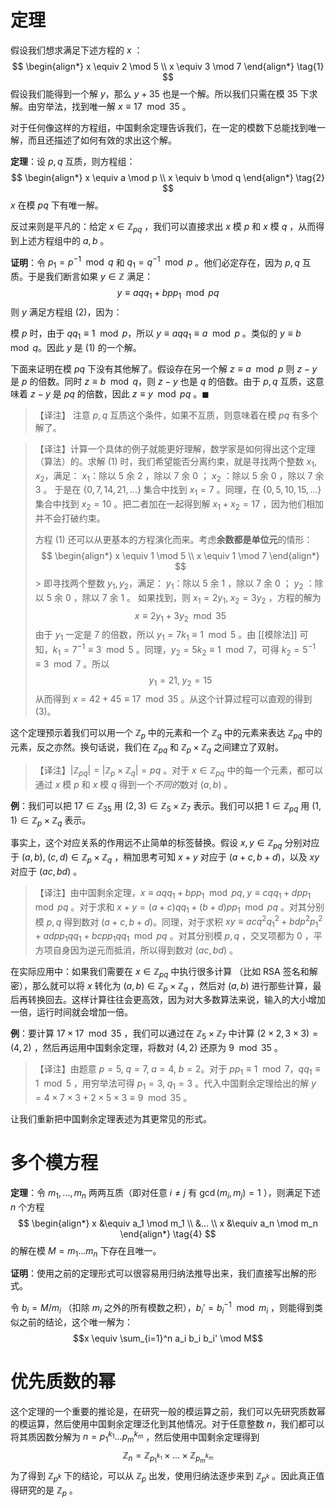 # 定理

假设我们想求满足下述方程的 $x$ ：
$$
\begin{align*}
x \equiv 2 \mod 5 \\
x \equiv 3 \mod 7
\end{align*} \tag{1}
$$
假设我们能得到一个解 $y$，那么 $y+35$ 也是一个解。所以我们只需在模 $35$ 下求解。由穷举法，找到唯一解 $x \equiv 17 \mod 35$ 。

对于任何像这样的方程组，中国剩余定理告诉我们，在一定的模数下总能找到唯一解，而且还描述了如何有效的求出这个解。

**定理**：设 $p,q$ 互质，则方程组：
$$
\begin{align*}
x \equiv a \mod p \\
x \equiv b \mod q
\end{align*} \tag{2}
$$
$x$ 在模 $pq$ 下有唯一解。

反过来则是平凡的：给定 $x \in \mathbb{Z}_{pq}$ ，我们可以直接求出 $x$ 模 $p$ 和 $x$ 模 $q$ ，从而得到上述方程组中的 $a,b$ 。

**证明**：令 $p_1=p^{-1} \mod q$ 和 $q_1=q^{-1} \mod p$  。他们必定存在，因为 $p,q$ 互质。于是我们断言如果 $y \in \mathbb{Z}$ 满足：
$$y \equiv aqq_1+bpp_1 \mod pq \tag{3}$$
则 $y$ 满足方程组 (2)，因为：

模 $p$ 时，由于 $qq_1 \equiv 1 \mod p$，所以 $y \equiv aqq_1 \equiv a \mod p$ 。类似的 $y \equiv b \mod q$。因此 $y$ 是 (1) 的一个解。

下面来证明在模 $pq$ 下没有其他解了。假设存在另一个解 $z \equiv a \mod p$ 则 $z-y$ 是 $p$ 的倍数。同时 $z \equiv b \mod q$，则 $z-y$ 也是 $q$ 的倍数。由于 $p,q$ 互质，这意味着 $z-y$ 是 $pq$ 的倍数，因此 $z \equiv y \mod pq$ 。$\blacksquare$

> 【译注】 注意 $p,q$ 互质这个条件，如果不互质，则意味着在模 $pq$ 有多个解了。

> 【译注】计算一个具体的例子就能更好理解，数学家是如何得出这个定理（算法）的。求解 (1) 时，我们希望能否分离约束，就是寻找两个整数 $x_1,x_2$，满足：
> $x_1$：除以 $5$ 余 $2$ ，除以 $7$ 余 $0$ ；
> $x_2$ ：除以 $5$ 余 $0$ ，除以 $7$ 余 $3$ 。
> 于是在 $\{0,7,14,21,...\}$ 集合中找到 $x_1=7$ 。同理，在 $\{0,5,10,15,...\}$ 集合中找到 $x_2=10$ 。把二者加在一起得到解 $x_1+x_2=17$ ，因为他们相加并不会打破约束。
> 
> 方程 (1) 还可以从更基本的方程演化而来。考虑**余数都是单位元**的情形：
> $$
\begin{align*}
x \equiv 1 \mod 5 \\
x \equiv 1 \mod 7
\end{align*}
$$> 即寻找两个整数 $y_1, y_2$，满足：
> $y_1$：除以 $5$ 余 $1$ ，除以 $7$ 余 $0$ ；
> $y_2$ ：除以 $5$ 余 $0$ ，除以 $7$ 余 $1$ 。
> 如果找到，则 $x_1=2y_1,\; x_2=3y_2$ ，方程的解为  $$x \equiv 2y_1+3y_2 \mod 35$$由于 $y_1$ 一定是 $7$ 的倍数，所以  $y_1=7k_1 \equiv 1 \mod 5$ 。由 [[模除法]] 可知，$k_1=7^{-1} \equiv 3 \mod 5$ 。同理，$y_2=5k_2 \equiv 1 \mod 7$，可得 $k_2=5^{-1} \equiv 3 \mod 7$ 。所以 $$y_1=21,\; y_2=15$$从而得到 $x=42+45 \equiv 17 \mod 35$ 。从这个计算过程可以直观的得到 (3)。

这个定理预示着我们可以用一个 $\mathbb{Z}_p$ 中的元素和一个 $\mathbb{Z}_q$ 中的元素来表达 $\mathbb{Z}_{pq}$ 中的元素，反之亦然。换句话说，我们在  $\mathbb{Z}_{pq}$ 和 $\mathbb{Z}_p \times \mathbb{Z}_q$ 之间建立了双射。

>【译注】$|\mathbb{Z}_{pq}| = |\mathbb{Z}_p \times \mathbb{Z}_q| = pq$ 。对于 $x \in \mathbb{Z}_{pq}$ 中的每一个元素，都可以通过  $x$ 模 $p$ 和 $x$ 模 $q$ 得到一个*不同的*数对 $(a,b)$ 。

**例**：我们可以把 $17 \in \mathbb{Z}_{35}$ 用 $(2,3) \in \mathbb{Z}_5 \times \mathbb{Z}_7$ 表示。我们可以把 $1 \in \mathbb{Z}_{pq}$ 用 $(1,1) \in \mathbb{Z}_p \times \mathbb{Z}_q$ 表示。

事实上，这个对应关系的作用远不止简单的标签替换。假设 $x,y \in \mathbb{Z}_{pq}$ 分别对应于 $(a,b),\; (c,d) \in \mathbb{Z}_p \times \mathbb{Z}_q$ ，稍加思考可知 $x+y$ 对应于 $(a+c, b+d)$，以及 $xy$ 对应于 $(ac,bd)$ 。

> 【译注】由中国剩余定理，$x \equiv aqq_1+bpp_1 \mod pq, \; y \equiv cqq_1+dpp_1 \mod pq$ 。对于求和 $x+y=(a+c)qq_1+(b+d)pp_1 \mod pq$ 。对其分别模 $p,q$ 得到数对 $(a+c, b+d)$。同理，对于求积 $xy \equiv acq^2{q_1}^2+bdp^2{p_1}^2+adpp_1qq_1+bcpp_1qq_1 \mod pq$ 。对其分别模 $p,q$ ，交叉项都为 $0$ ，平方项自身因为逆元而抵消，所以得到数对 $(ac, bd)$ 。

在实际应用中：如果我们需要在 $x \in \mathbb{Z}_{pq}$ 中执行很多计算 （比如 RSA 签名和解密），那么就可以将 $x$ 转化为 $(a,b) \in \mathbb{Z}_p \times \mathbb{Z}_q$ ，然后对 $(a,b)$ 进行那些计算，最后再转换回去。这样计算往往会更高效，因为对大多数算法来说，输入的大小增加一倍，运行时间就会增加一倍。

**例**：要计算 $17\times 17 \mod 35$ ，我们可以通过在 $\mathbb{Z}_5 \times \mathbb{Z}_7$ 中计算 $(2 \times 2, 3 \times 3) = (4, 2)$ ，然后再运用中国剩余定理，将数对 $(4,2)$ 还原为 $9 \mod 35$ 。

>【译注】由题意 $p=5,\; q=7, \;a=4, \;b=2$。对于 $pp_1 \equiv 1 \mod 7$，$qq_1 \equiv 1 \mod 5$ ，用穷举法可得 $p_1=3,\; q_1=3$ 。代入中国剩余定理给出的解 $y = 4 \times 7 \times 3 + 2 \times 5 \times 3 \equiv 9 \mod 35$ 。

让我们重新把中国剩余定理表述为其更常见的形式。

# 多个模方程

**定理**：令 $m_1,...,m_n$ 两两互质（即对任意 $i \ne j$ 有 $\gcd(m_i,m_j)=1$ ），则满足下述 $n$ 个方程
$$
\begin{align*}
x &\equiv a_1 \mod m_1 \\
&... \\
x &\equiv a_n \mod m_n
\end{align*} \tag{4}
$$
的解在模 $M=m_1...m_n$ 下存在且唯一。

**证明**：使用之前的定理形式可以很容易用归纳法推导出来，我们直接写出解的形式。

令 $b_i=M/m_i$ （扣除 $m_i$ 之外的所有模数之积），$b_i' = b_i^{-1} \mod m_i$ ，则能得到类似之前的结论，这个唯一解为：
$$x \equiv \sum_{i=1}^n a_i b_i b_i' \mod M$$
# 优先质数的幂

这个定理的一个重要的推论是，在研究一般的模运算之前，我们可以先研究质数幂的模运算，然后使用中国剩余定理泛化到其他情况。对于任意整数 $n$，我们都可以将其质因数分解为 $n={p_1}^{k_1}...{p_m}^{k_m}$ ，然后使用中国剩余定理得到
$$\mathbb{Z}_n=\mathbb{Z}_{{p_1}^{k_1}} \times...\times \mathbb{Z}_{{p_m}^{k_m}}$$
为了得到 $\mathbb{Z}_{p^k}$ 下的结论，可以从 $\mathbb{Z}_p$ 出发，使用归纳法逐步来到 $\mathbb{Z}_{p^k}$ 。因此真正值得研究的是 $\mathbb{Z}_p$ 。
